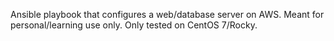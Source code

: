 Ansible playbook that configures a web/database server on AWS. Meant for personal/learning use only. Only tested on CentOS 7/Rocky.